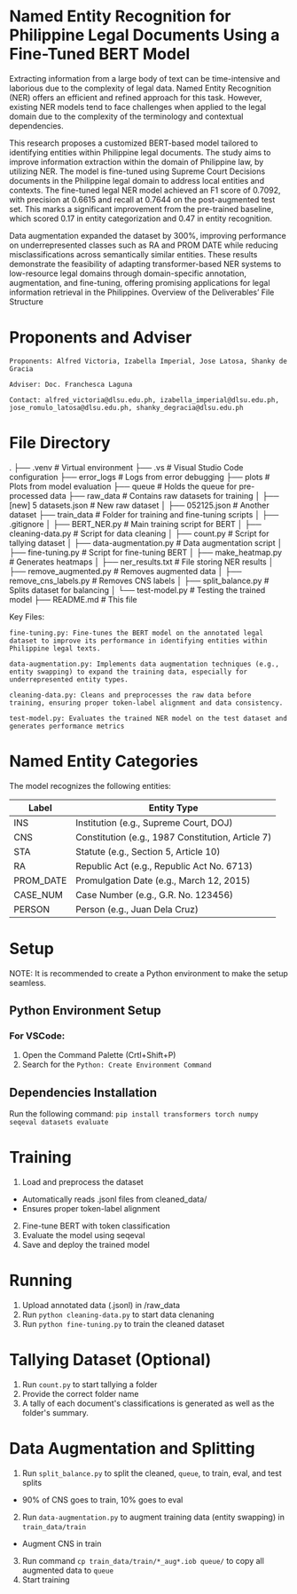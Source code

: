 # Named Entity Recognition for Philippine Legal Documents Using a Fine-Tuned BERT Model
Extracting information from a large body of text can be time-intensive and laborious due to the complexity of legal data. Named Entity Recognition (NER) offers an efficient and refined approach for this task. However, existing NER models tend to face challenges when applied to the legal domain due to the complexity of the terminology and contextual dependencies.

This research proposes a customized BERT-based model tailored to identifying entities within Philippine legal documents. The study aims to improve information extraction within the domain of Philippine law, by utilizing NER. The model is fine-tuned using Supreme Court Decisions documents in the Philippine legal domain to address local entities and contexts. The fine-tuned legal NER model achieved an F1 score of 0.7092, with precision at 0.6615 and recall at 0.7644 on the post-augmented test set. This marks a significant improvement from the pre-trained baseline, which scored 0.17 in entity categorization and 0.47 in entity recognition.

Data augmentation expanded the dataset by 300%, improving performance on underrepresented classes such as RA and PROM DATE while reducing misclassifications across semantically similar entities. These results demonstrate the feasibility of adapting transformer-based NER systems to low-resource legal domains through domain-specific annotation, augmentation, and fine-tuning, offering promising applications for legal information retrieval in the Philippines.
Overview of the Deliverables’ File Structure


# Proponents and Adviser

    Proponents: Alfred Victoria, Izabella Imperial, Jose Latosa, Shanky de Gracia

    Adviser: Doc. Franchesca Laguna

    Contact: alfred_victoria@dlsu.edu.ph, izabella_imperial@dlsu.edu.ph, jose_romulo_latosa@dlsu.edu.ph, shanky_degracia@dlsu.edu.ph


# File Directory
.
├── .venv                     # Virtual environment
├── .vs                        # Visual Studio Code configuration
├── error_logs                 # Logs from error debugging
├── plots                      # Plots from model evaluation
├── queue                      # Holds the queue for pre-processed data
├── raw_data                   # Contains raw datasets for training
│   ├── [new] 5 datasets.json  # New raw dataset
│   ├── 052125.json            # Another dataset
├── train_data                 # Folder for training and fine-tuning scripts
│   ├── .gitignore
│   ├── BERT_NER.py            # Main training script for BERT
│   ├── cleaning-data.py       # Script for data cleaning
│   ├── count.py               # Script for tallying dataset
│   ├── data-augmentation.py  # Data augmentation script
│   ├── fine-tuning.py        # Script for fine-tuning BERT
│   ├── make_heatmap.py        # Generates heatmaps
│   ├── ner_results.txt        # File storing NER results
│   ├── remove_augmented.py    # Removes augmented data
│   ├── remove_cns_labels.py   # Removes CNS labels
│   ├── split_balance.py       # Splits dataset for balancing
│   └── test-model.py          # Testing the trained model
├── README.md                 # This file

Key Files:

    fine-tuning.py: Fine-tunes the BERT model on the annotated legal dataset to improve its performance in identifying entities within Philippine legal texts.

    data-augmentation.py: Implements data augmentation techniques (e.g., entity swapping) to expand the training data, especially for underrepresented entity types.

    cleaning-data.py: Cleans and preprocesses the raw data before training, ensuring proper token-label alignment and data consistency.

    test-model.py: Evaluates the trained NER model on the test dataset and generates performance metrics

# Named Entity Categories
The model recognizes the following entities:

| Label |    Entity Type |
| ----- | ------------- |
| INS    | Institution (e.g., Supreme Court, DOJ) |
| CNS    | Constitution (e.g., 1987 Constitution, Article 7) |
| STA    | Statute (e.g., Section 5, Article 10) |
| RA    | Republic Act (e.g., Republic Act No. 6713) |
| PROM_DATE    | Promulgation Date (e.g., March 12, 2015) |
| CASE_NUM |    Case Number (e.g., G.R. No. 123456) |
| PERSON |    Person (e.g., Juan Dela Cruz) |

# Setup
NOTE: It is recommended to create a Python environment to make the setup seamless.
## Python Environment Setup
### For VSCode:
1. Open the Command Palette (Crtl+Shift+P)
2. Search for the `Python: Create Environment Command`
## Dependencies Installation
Run the following command:
`pip install transformers torch numpy seqeval datasets evaluate`

# Training 
1. Load and preprocess the dataset
- Automatically reads .jsonl files from cleaned_data/
- Ensures proper token-label alignment
2. Fine-tune BERT with token classification
3. Evaluate the model using seqeval
4. Save and deploy the trained model

# Running
1. Upload annotated data (.jsonl) in /raw_data
2. Run `python cleaning-data.py` to start data clenaning
3. Run  `python fine-tuning.py` to train the cleaned dataset

# Tallying Dataset (Optional)
1. Run `count.py` to start tallying a folder
2. Provide the correct folder name
3. A tally of each document's classifications is generated as well as the folder's summary.

# Data Augmentation and Splitting
1. Run `split_balance.py` to split the cleaned, `queue`, to train, eval, and test splits
- 90% of CNS goes to train, 10% goes to eval
2. Run `data-augmentation.py` to augment training data (entity swapping) in `train_data/train`
- Augment CNS in train  
3. Run command `cp train_data/train/*_aug*.iob queue/` to copy all augmented data to `queue`
4. Start training